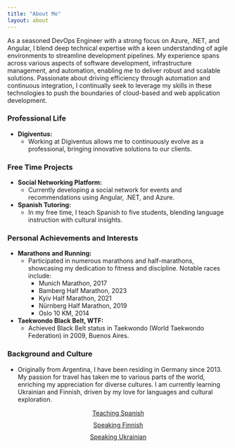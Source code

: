 ```yaml
---
title: "About Me"
layout: about
---
```


As a seasoned DevOps Engineer with a strong focus on Azure, .NET, and Angular, I blend deep technical expertise with a keen understanding of agile environments to streamline development pipelines. My experience spans across various aspects of software development, infrastructure management, and automation, enabling me to deliver robust and scalable solutions. Passionate about driving efficiency through automation and continuous integration, I continually seek to leverage my skills in these technologies to push the boundaries of cloud-based and web application development.

### Professional Life

- **Digiventus:**
  - Working at Digiventus allows me to continuously evolve as a professional, bringing innovative solutions to our clients.

### Free Time Projects

- **Social Networking Platform:**
  - Currently developing a social network for events and recommendations using Angular, .NET, and Azure.
- **Spanish Tutoring:**
  - In my free time, I teach Spanish to five students, blending language instruction with cultural insights.

### Personal Achievements and Interests

- **Marathons and Running:**
  - Participated in numerous marathons and half-marathons, showcasing my dedication to fitness and discipline. Notable races include:
    - Munich Marathon, 2017
    - Bamberg Half Marathon, 2023
    - Kyiv Half Marathon, 2021
    - Nürnberg Half Marathon, 2019
    - Oslo 10 KM, 2014
- **Taekwondo Black Belt, WTF:**
  - Achieved Black Belt status in Taekwondo (World Taekwondo Federation) in 2009, Buenos Aires.

### Background and Culture

- Originally from Argentina, I have been residing in Germany since 2013. My passion for travel has taken me to various parts of the world, enriching my appreciation for diverse cultures. I am currently learning Ukrainian and Finnish, driven by my love for languages and cultural exploration.

<ul class="intro-actions" style="list-style: none; padding: 0; margin: 0;">
  <li style="margin-bottom: 10px;">
    <a href="https://www.loom.com/share/131878515607423c9f60c84a0a5cd017" class="btn" target="_blank" style="display: block; text-align: center; margin: 0 auto;">Teaching Spanish</a>
  </li>
  <li style="margin-bottom: 10px;">
    <a href="https://youtube.com/shorts/V2LtEhSG9Tg" class="btn" target="_blank" style="display: block; text-align: center; margin: 0 auto;">Speaking Finnish</a>
  </li>
  <li style="margin-bottom: 10px;">
    <a href="https://youtu.be/cVMgR6tGLmE?si=9jmLuTpWsddL1-ei" class="btn" target="_blank" style="display: block; text-align: center; margin: 0 auto;">Speaking Ukrainian</a>
  </li>
</ul>
